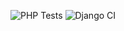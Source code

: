 ![PHP Tests](https://github.com/DeltaBairon/Despliegue_PHP/actions/workflows/PHP%20Tests/badge.svg)
![Django CI](https://github.com/chalonov/weather-app-django-ec2/workflows/Django%20CI/badge.svg)
